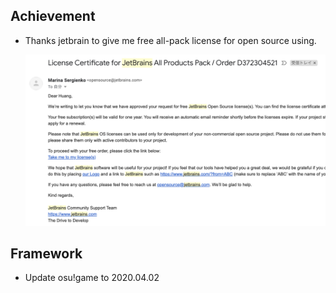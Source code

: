 ## Achievement

- Thanks jetbrain to give me free all-pack license for open source using.

    ![](res/all-pack.png)

## Framework

- Update osu!game to 2020.04.02

